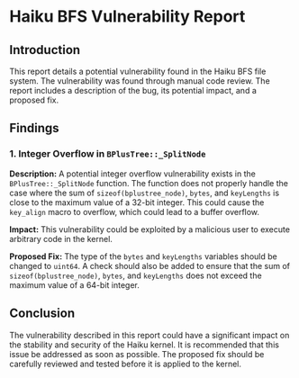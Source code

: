 # Haiku BFS Vulnerability Report

## Introduction

This report details a potential vulnerability found in the Haiku BFS file system. The vulnerability was found through manual code review. The report includes a description of the bug, its potential impact, and a proposed fix.

## Findings

### 1. Integer Overflow in `BPlusTree::_SplitNode`

**Description:** A potential integer overflow vulnerability exists in the `BPlusTree::_SplitNode` function. The function does not properly handle the case where the sum of `sizeof(bplustree_node)`, `bytes`, and `keyLengths` is close to the maximum value of a 32-bit integer. This could cause the `key_align` macro to overflow, which could lead to a buffer overflow.

**Impact:** This vulnerability could be exploited by a malicious user to execute arbitrary code in the kernel.

**Proposed Fix:** The type of the `bytes` and `keyLengths` variables should be changed to `uint64`. A check should also be added to ensure that the sum of `sizeof(bplustree_node)`, `bytes`, and `keyLengths` does not exceed the maximum value of a 64-bit integer.

## Conclusion

The vulnerability described in this report could have a significant impact on the stability and security of the Haiku kernel. It is recommended that this issue be addressed as soon as possible. The proposed fix should be carefully reviewed and tested before it is applied to the kernel.
